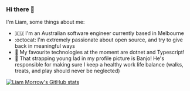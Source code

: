 ### Hi there 👋
I'm Liam, some things about me:

- 🇦🇺 I'm an Australian software engineer currently based in Melbourne
- :octocat: I'm extremely passionate about open source, and try to give back in meaningful ways
- 🔬 My favourite technologies at the moment are dotnet and Typescript!  
- 🐶 That strapping young lad in my profile picture is Banjo! He's responsible for making sure I keep a healthy work life balance (walks, treats, and play should never be neglected)


[![Liam Morrow's GitHub stats](https://github-readme-stats.vercel.app/api?username=LiamMorrow)](https://github.com/LiamMorrow)

<!--
**LiamMorrow/LiamMorrow** is a ✨ _special_ ✨ repository because its `README.md` (this file) appears on your GitHub profile.

Here are some ideas to get you started:

- 🔭 I’m currently working on ...
- 🌱 I’m currently learning ...
- 👯 I’m looking to collaborate on ...
- 🤔 I’m looking for help with ...
- 💬 Ask me about ...
- 📫 How to reach me: ...
- 😄 Pronouns: ...
- ⚡ Fun fact: ...
-->
